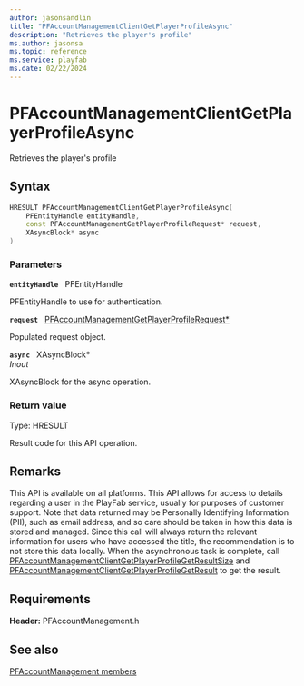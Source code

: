 ```yaml
---
author: jasonsandlin
title: "PFAccountManagementClientGetPlayerProfileAsync"
description: "Retrieves the player's profile"
ms.author: jasonsa
ms.topic: reference
ms.service: playfab
ms.date: 02/22/2024
---
```


# PFAccountManagementClientGetPlayerProfileAsync  

Retrieves the player's profile  

## Syntax  
  
```cpp
HRESULT PFAccountManagementClientGetPlayerProfileAsync(  
    PFEntityHandle entityHandle,  
    const PFAccountManagementGetPlayerProfileRequest* request,  
    XAsyncBlock* async  
)  
```  
  
### Parameters  
  
**`entityHandle`** &nbsp; PFEntityHandle  
  
PFEntityHandle to use for authentication.  
  
**`request`** &nbsp; [PFAccountManagementGetPlayerProfileRequest*](../../pfaccountmanagementtypes/structs/pfaccountmanagementgetplayerprofilerequest.md)  
  
Populated request object.  
  
**`async`** &nbsp; XAsyncBlock*  
*_Inout_*  
  
XAsyncBlock for the async operation.  
  
  
### Return value
Type: HRESULT
  
Result code for this API operation.
  
## Remarks  
  
This API is available on all platforms. This API allows for access to details regarding a user in the PlayFab service, usually for purposes of customer support. Note that data returned may be Personally Identifying Information (PII), such as email address, and so care should be taken in how this data is stored and managed. Since this call will always return the relevant information for users who have accessed the title, the recommendation is to not store this data locally. When the asynchronous task is complete, call [PFAccountManagementClientGetPlayerProfileGetResultSize](pfaccountmanagementclientgetplayerprofilegetresultsize.md) and [PFAccountManagementClientGetPlayerProfileGetResult](pfaccountmanagementclientgetplayerprofilegetresult.md) to get the result.
  
## Requirements  
  
**Header:** PFAccountManagement.h
  
## See also  
[PFAccountManagement members](../pfaccountmanagement_members.md)  

  
  
